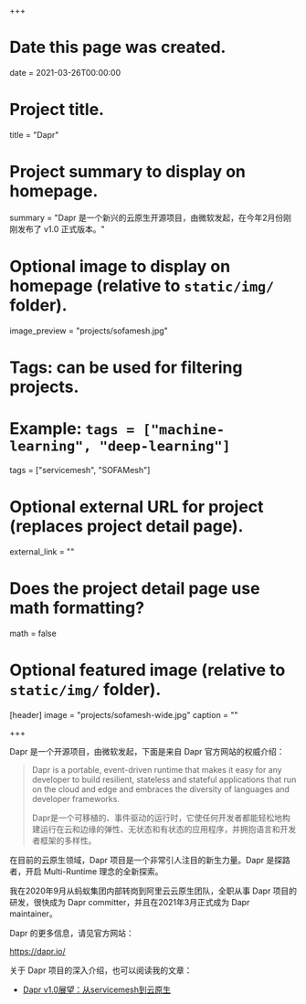 +++
# Date this page was created.
date = 2021-03-26T00:00:00

# Project title.
title = "Dapr"

# Project summary to display on homepage.
summary = "Dapr 是一个新兴的云原生开源项目，由微软发起，在今年2月份刚刚发布了 v1.0 正式版本。"

# Optional image to display on homepage (relative to `static/img/` folder).
image_preview = "projects/sofamesh.jpg"

# Tags: can be used for filtering projects.
# Example: `tags = ["machine-learning", "deep-learning"]`
tags = ["servicemesh", "SOFAMesh"]

# Optional external URL for project (replaces project detail page).
external_link = ""

# Does the project detail page use math formatting?
math = false

# Optional featured image (relative to `static/img/` folder).
[header]
image = "projects/sofamesh-wide.jpg"
caption = ""

+++

Dapr 是一个开源项目，由微软发起，下面是来自 Dapr 官方网站的权威介绍：

> Dapr is a portable, event-driven runtime that makes it easy for any developer to build resilient, stateless and stateful applications that run on the cloud and edge and embraces the diversity of languages and developer frameworks.
>
> Dapr是一个可移植的、事件驱动的运行时，它使任何开发者都能轻松地构建运行在云和边缘的弹性、无状态和有状态的应用程序，并拥抱语言和开发者框架的多样性。

在目前的云原生领域，Dapr 项目是一个非常引人注目的新生力量。Dapr 是探路者，开启 Multi-Runtime 理念的全新探索。

我在2020年9月从蚂蚁集团内部转岗到阿里云云原生团队，全职从事 Dapr 项目的研发，很快成为 Dapr committer，并且在2021年3月正式成为 Dapr maintainer。

Dapr 的更多信息，请见官方网站：

https://dapr.io/

关于 Dapr 项目的深入介绍，也可以阅读我的文章：

- [Dapr v1.0展望：从servicemesh到云原生](/talk/202103-dapr-from-servicemesh-to-cloudnative/)

